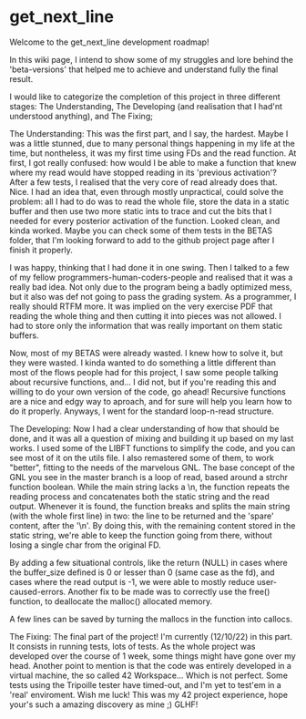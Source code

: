 # get_next_line

Welcome to the get_next_line development roadmap!

In this wiki page, I intend to show some of my struggles and lore behind the 'beta-versions' that helped me to achieve and understand fully the final result.

I would like to categorize the completion of this project in three different stages: The Understanding, The Developing (and realisation that I had'nt understood anything), and The Fixing;

The Understanding: This was the first part, and I say, the hardest. Maybe I was a little stunned, due to many personal things happening in my life at the time, but nontheless, it was my first time using FDs and the read function. At first, I got really confused: how would I be able to make a function that knew where my read would have stopped reading in its 'previous activation'? After a few tests, I realised that the very core of read already does that. Nice.
I had an idea that, even through mostly unpractical, could solve the problem: all I had to do was to read the whole file, store the data in a static buffer and then use two more static ints to trace and cut the bits that I needed for every posterior activation of the function. Looked clean, and kinda worked. Maybe you can check some of them tests in the BETAS folder, that I'm looking forward to add to the github project page after I finish it properly.

I was happy, thinking that I had done it in one swing. Then I talked to a few of my fellow programmers-human-coders-people and realised that it was a really bad idea. Not only due to the program being a badly optimized mess, but it also was def not going to pass the grading system. As a programmer, I really should RTFM more. It was implied on the very exercise PDF that reading the whole thing and then cutting it into pieces was not allowed. I had to store only the information that was really important on them static buffers.

Now, most of my BETAS were already wasted. I knew how to solve it, but they were wasted. I kinda wanted to do something a little different than most of the flows people had for this project, I saw some people talking about recursive functions, and... I did not, but if you're reading this and willing to do your own version of the code, go ahead! Recursive functions are a nice and edgy way to aproach, and for sure will help you learn how to do it properly. Anyways, I went for the standard loop-n-read structure.

The Developing: Now I had a clear understanding of how that should be done, and it was all a question of mixing and building it up based on my last works. I used some of the LIBFT functions to simplify the code, and you can see most of it on the utils file. I also remastered some of them, to work "better", fitting to the needs of the marvelous GNL.
The base concept of the GNL you see in the master branch is a loop of read, based around a strchr function boolean. While the main string lacks a \n, the function repeats the reading process and concatenates both the static string and the read output. Whenever it is found, the function breaks and splits the main string (with the whole first line) in two: the line to be returned and the 'spare' content, after the '\n'. By doing this, with the remaining content stored in the static string, we're able to keep the function going from there, without losing a single char from the original FD.

By adding a few situational controls, like the return (NULL) in cases where the buffer_size defined is 0 or lesser than 0 (same case as the fd), and cases where the read output is -1, we were able to mostly reduce user-caused-errors. Another fix to be made was to correctly use the free() function, to deallocate the malloc() allocated memory.

A few lines can be saved by turning the mallocs in the function into callocs.

The Fixing: The final part of the project! I'm currently (12/10/22) in this part. It consists in running tests, lots of tests. As the whole project was developed over the course of 1 week, some things might have gone over my head. Another point to mention is that the code was entirely developed in a virtual machine, the so called 42 Workspace... Which is not perfect. Some tests using the Tripoille tester have timed-out, and I'm yet to test'em in a 'real' enviroment. Wish me luck! This was my 42 project experience, hope your's such a amazing discovery as mine ;) GLHF!
